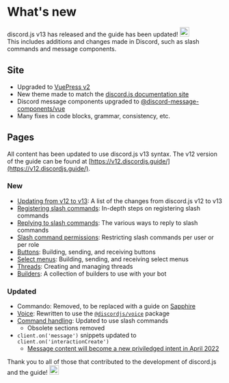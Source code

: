 <style scoped>
.emoji-container {
	display: inline-block;
}

.emoji-container .emoji-image {
	width: 1.375rem;
	height: 1.375rem;
	vertical-align: bottom;
}
</style>

# What's new

<DiscordMessages>
	<DiscordMessage profile="bot">
		<template #interactions>
			<DiscordInteraction
				profile="user"
				author="discord.js"
				:command="true"
			>upgrade</DiscordInteraction>
		</template>
		discord.js v13 has released and the guide has been updated!
		<span class="emoji-container">
			<img class="emoji-image" title="tada" src="https://twemoji.maxcdn.com/v/13.1.0/72x72/1f389.png" alt="" />
		</span>
		<br />
		This includes additions and changes made in Discord, such as slash commands and message components.
	</DiscordMessage>
</DiscordMessages>

## Site

- Upgraded to [VuePress v2](https://v2.vuepress.vuejs.org/)
- New theme made to match the [discord.js documentation site](https://discord.js.org/)
- Discord message components upgraded to [@discord-message-components/vue](https://github.com/Danktuary/discord-message-components/blob/main/packages/vue/README.md)
- Many fixes in code blocks, grammar, consistency, etc.

## Pages

All content has been updated to use discord.js v13 syntax. The v12 version of the guide can be found at [https://v12.discordjs.guide/](https://v12.discordjs.guide/).

### New

- [Updating from v12 to v13](/additional-info/changes-in-v13.md): A list of the changes from discord.js v12 to v13
- [Registering slash commands](/interactions/registering-slash-commands.md): In-depth steps on registering slash commands
- [Replying to slash commands](/interactions/replying-to-slash-commands.md): The various ways to reply to slash commands
- [Slash command permissions](/interactions/slash-command-permissions.md): Restricting slash commands per user or per role
- [Buttons](/interactions/buttons.md): Building, sending, and receiving buttons
- [Select menus](/interactions/select-menus.md): Building, sending, and receiving select menus
- [Threads](/popular-topics/threads.md): Creating and managing threads
- [Builders](/popular-topics/builders.md): A collection of builders to use with your bot

### Updated

- Commando: Removed, to be replaced with a guide on [Sapphire](https://github.com/discordjs/guide/pull/711)
- [Voice](/voice/): Rewritten to use the [`@discordjs/voice`](https://github.com/discordjs/voice) package
- [Command handling](/command-handling/): Updated to use slash commands
	- Obsolete sections removed
- `client.on('message')` snippets updated to `client.on('interactionCreate')`
	- [Message content will become a new priviledged intent in April 2022](https://support-dev.discord.com/hc/en-us/articles/4404772028055)

<DiscordMessages>
	<DiscordMessage profile="bot">
		Thank you to all of those that contributed to the development of discord.js and the guide!
		<span class="emoji-container">
			<img class="emoji-image" title="heart" src="https://twemoji.maxcdn.com/v/13.1.0/72x72/2764.png" alt="" />
		</span>
	</DiscordMessage>
</DiscordMessages>
